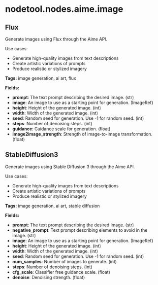 # nodetool.nodes.aime.image

## Flux

Generate images using Flux through the Aime API.

Use cases:
- Generate high-quality images from text descriptions
- Create artistic variations of prompts
- Produce realistic or stylized imagery

**Tags:** image generation, ai art, flux

**Fields:**
- **prompt**: The text prompt describing the desired image. (str)
- **image**: An image to use as a starting point for generation. (ImageRef)
- **height**: Height of the generated image. (int)
- **width**: Width of the generated image. (int)
- **seed**: Random seed for generation. Use -1 for random seed. (int)
- **steps**: Number of denoising steps. (int)
- **guidance**: Guidance scale for generation. (float)
- **image2image_strength**: Strength of image-to-image transformation. (float)


## StableDiffusion3

Generate images using Stable Diffusion 3 through the Aime API.

Use cases:
- Generate high-quality images from text descriptions
- Create artistic variations of prompts
- Produce realistic or stylized imagery

**Tags:** image generation, ai art, stable diffusion

**Fields:**
- **prompt**: The text prompt describing the desired image. (str)
- **negative_prompt**: Text prompt describing elements to avoid in the image. (str)
- **image**: An image to use as a starting point for generation. (ImageRef)
- **height**: Height of the generated image. (int)
- **width**: Width of the generated image. (int)
- **seed**: Random seed for generation. Use -1 for random seed. (int)
- **num_samples**: Number of images to generate. (int)
- **steps**: Number of denoising steps. (int)
- **cfg_scale**: Classifier free guidance scale. (float)
- **denoise**: Denoising strength. (float)


